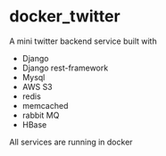 # docker_twitter

A mini twitter backend service built with 
* Django
* Django rest-framework
* Mysql
* AWS S3
* redis
* memcached
* rabbit MQ
* HBase

All services are running in docker
